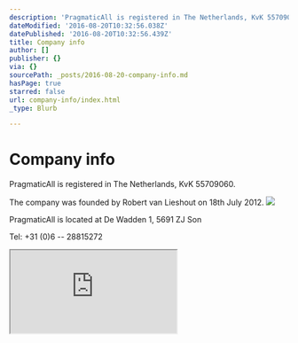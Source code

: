```yaml
---
description: 'PragmaticAll is registered in The Netherlands, KvK 55709060.'
dateModified: '2016-08-20T10:32:56.038Z'
datePublished: '2016-08-20T10:32:56.439Z'
title: Company info
author: []
publisher: {}
via: {}
sourcePath: _posts/2016-08-20-company-info.md
hasPage: true
starred: false
url: company-info/index.html
_type: Blurb

---
```

# Company info

PragmaticAll is registered in The Netherlands, KvK 55709060\.

The company was founded by Robert van Lieshout on 18th July 2012\.
![](https://the-grid-user-content.s3-us-west-2.amazonaws.com/9fc03dba-4a1d-47fb-8be4-0346707abccf.jpg)

PragmaticAll is located at De Wadden 1, 5691 ZJ Son

Tel: +31 (0)6 -- 28815272

<iframe src="https://the-grid.github.io/ed-location/?latitude=20&amp;longitude=-35&amp;zoom=16&amp;address=De%20Wadden%2C%20Son%20en%20Breugel%2C%20Noord-Brabant%205691%2C%20Netherlands" style=""></iframe>
